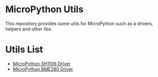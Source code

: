# MicroPython Utils

This repository provides some utils for MicroPython such as a drivers, helpers and other libs.

# Utils List

* [MicroPython SH1106 Driver](./sh1106)
* [MicroPython BME280 Driver](./bme280)
